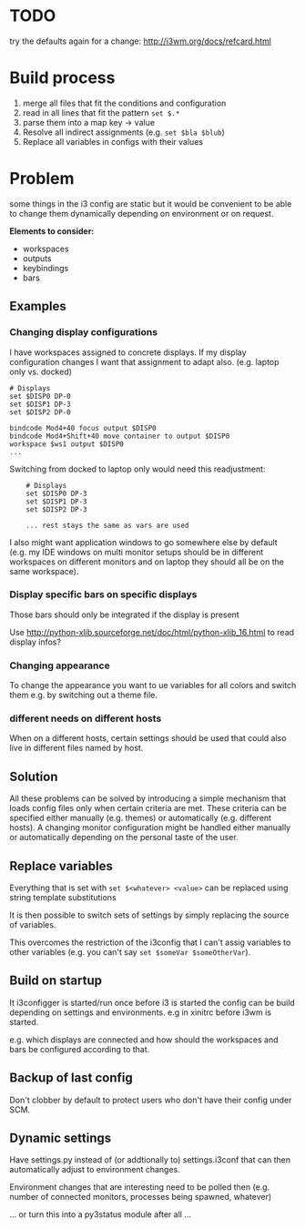 # TODO

try the defaults again for a change: http://i3wm.org/docs/refcard.html


# Build process

1. merge all files that fit the conditions and configuration
2. read in all lines that fit the pattern `set $.*`
3. parse them into a map key -> value
4. Resolve all indirect assignments (e.g. `set $bla $blub`)
5. Replace all variables in configs with their values

# Problem

some things in the i3 config are  static but it would be convenient to be able to change them dynamically depending on environment or on request.

**Elements to consider:**

* workspaces
* outputs
* keybindings
* bars

## Examples

### Changing display configurations

I have workspaces assigned to concrete displays. If my display configuration changes I want that assignment to adapt also. (e.g. laptop only vs. docked)

    # Displays
    set $DISP0 DP-0
    set $DISP1 DP-3
    set $DISP2 DP-0

    bindcode Mod4+40 focus output $DISP0
    bindcode Mod4+Shift+40 move container to output $DISP0
    workspace $ws1 output $DISP0
    ...

Switching from docked to laptop only would need this readjustment:

        # Displays
        set $DISP0 DP-3
        set $DISP1 DP-3
        set $DISP2 DP-3
        
        ... rest stays the same as vars are used

I also might want application windows to go somewhere else by default (e.g. my IDE windows on multi monitor setups should be in different workspaces on different monitors and on laptop they should all be on the same workspace).

### Display specific bars on specific displays

Those bars should only be integrated if the display is present

Use http://python-xlib.sourceforge.net/doc/html/python-xlib_16.html to read display infos?

### Changing appearance

To change the appearance you want to ue variables for all colors and switch them e.g. by switching out a theme file.

### different needs on different hosts

When on a different hosts, certain settings should be used that could also live in different files named by host.

## Solution

All these problems can be solved by introducing a simple mechanism that loads config files only when certain criteria are met. These criteria can be specified either manually (e.g. themes) or automatically (e.g. different hosts). A changing monitor configuration might be handled either manually or automatically depending on the personal taste of the user.

## Replace variables

Everything that is set with `set $<whatever> <value>` can be replaced using string template substitutions

It is then possible to switch sets of settings by simply replacing the source of variables.

This overcomes the restriction of the i3config that I can't assig variables to other variables (e.g. you can't say `set $someVar $someOtherVar`).

## Build on startup

It i3configger is started/run once before i3 is started the config can be build depending on settings and environments. e.g in xinitrc before i3wm is started.

e.g. which displays are connected and how should the workspaces and bars be configured according to that.

## Backup of last config

Don't clobber by default to protect users who don't have their config under SCM.

## Dynamic settings

Have settings.py instead of (or addtionally to) settings.i3conf that can then automatically adjust to environment changes.

Environment changes that are interesting need to be polled then (e.g. number of connected monitors, processes being spawned, whatever)

... or turn this into a py3status module after all ...
